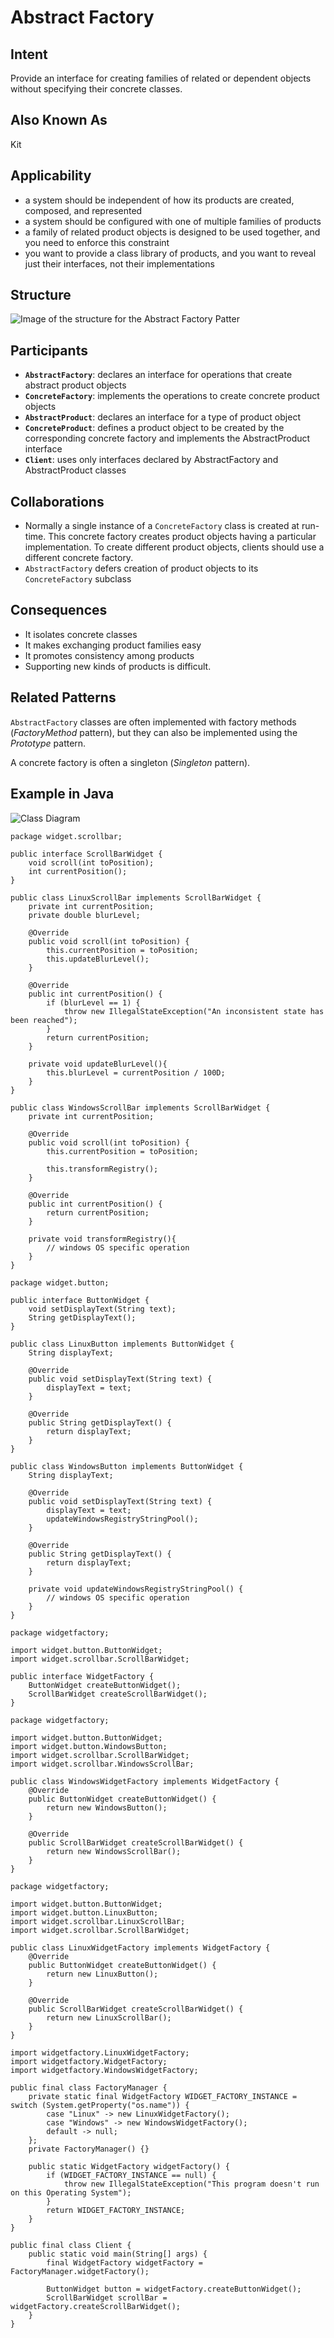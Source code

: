 # Abstract Factory

## Intent

Provide an interface for creating families of related or dependent objects without specifying their concrete classes.

## Also Known As

Kit

## Applicability

* a system should be independent of how its products are created, composed, and represented
* a system should be configured with one of multiple families of products
* a family of related product objects is designed to be used together, and you need to enforce this constraint
* you want to provide a class library of products, and you want to reveal just their interfaces, not their implementations

## Structure

![Image of the structure for the Abstract Factory Patter](./image/abstract_factory.png "Structure for the Abstract Factory Patter")

## Participants

* **`AbstractFactory`**: declares an interface for operations that create abstract product objects
* **`ConcreteFactory`**: implements the operations to create concrete product objects
* **`AbstractProduct`**: declares an interface for a type of product object
* **`ConcreteProduct`**: defines a product object to be created by the corresponding concrete factory and implements the AbstractProduct interface
* **`Client`**: uses only interfaces declared by AbstractFactory and AbstractProduct classes

## Collaborations

* Normally a single instance of a `ConcreteFactory` class is created at run-time. This concrete factory creates product objects having a particular implementation. To create different product objects, clients should use a different concrete factory.
* `AbstractFactory` defers creation of product objects to its `ConcreteFactory` subclass

## Consequences

* It isolates concrete classes
* It makes exchanging product families easy
* It promotes consistency among products
* Supporting new kinds of products is difficult.

## Related Patterns

`AbstractFactory` classes are often implemented with factory methods (*FactoryMethod* pattern), but they can also be implemented using the *Prototype* pattern.

A concrete factory is often a singleton (*Singleton* pattern).

## Example in Java

![Class Diagram](./image/code_class_design.png "Class Diagram")

```
package widget.scrollbar;

public interface ScrollBarWidget {
    void scroll(int toPosition);
    int currentPosition();
}

public class LinuxScrollBar implements ScrollBarWidget {
    private int currentPosition;
    private double blurLevel;

    @Override
    public void scroll(int toPosition) {
        this.currentPosition = toPosition;
        this.updateBlurLevel();
    }

    @Override
    public int currentPosition() {
        if (blurLevel == 1) {
            throw new IllegalStateException("An inconsistent state has been reached");
        }
        return currentPosition;
    }

    private void updateBlurLevel(){
        this.blurLevel = currentPosition / 100D;
    }
}

public class WindowsScrollBar implements ScrollBarWidget {
    private int currentPosition;

    @Override
    public void scroll(int toPosition) {
        this.currentPosition = toPosition;

        this.transformRegistry();
    }

    @Override
    public int currentPosition() {
        return currentPosition;
    }

    private void transformRegistry(){
        // windows OS specific operation
    }
}
```

```
package widget.button;

public interface ButtonWidget {
    void setDisplayText(String text);
    String getDisplayText();
}

public class LinuxButton implements ButtonWidget {
    String displayText;

    @Override
    public void setDisplayText(String text) {
        displayText = text;
    }

    @Override
    public String getDisplayText() {
        return displayText;
    }
}

public class WindowsButton implements ButtonWidget {
    String displayText;

    @Override
    public void setDisplayText(String text) {
        displayText = text;
        updateWindowsRegistryStringPool();
    }

    @Override
    public String getDisplayText() {
        return displayText;
    }

    private void updateWindowsRegistryStringPool() {
        // windows OS specific operation
    }
}
```

```
package widgetfactory;

import widget.button.ButtonWidget;
import widget.scrollbar.ScrollBarWidget;

public interface WidgetFactory {
    ButtonWidget createButtonWidget();
    ScrollBarWidget createScrollBarWidget();
}
```

```
package widgetfactory;

import widget.button.ButtonWidget;
import widget.button.WindowsButton;
import widget.scrollbar.ScrollBarWidget;
import widget.scrollbar.WindowsScrollBar;

public class WindowsWidgetFactory implements WidgetFactory {
    @Override
    public ButtonWidget createButtonWidget() {
        return new WindowsButton();
    }

    @Override
    public ScrollBarWidget createScrollBarWidget() {
        return new WindowsScrollBar();
    }
}
```

```
package widgetfactory;

import widget.button.ButtonWidget;
import widget.button.LinuxButton;
import widget.scrollbar.LinuxScrollBar;
import widget.scrollbar.ScrollBarWidget;

public class LinuxWidgetFactory implements WidgetFactory {
    @Override
    public ButtonWidget createButtonWidget() {
        return new LinuxButton();
    }

    @Override
    public ScrollBarWidget createScrollBarWidget() {
        return new LinuxScrollBar();
    }
}
```

```
import widgetfactory.LinuxWidgetFactory;
import widgetfactory.WidgetFactory;
import widgetfactory.WindowsWidgetFactory;

public final class FactoryManager {
    private static final WidgetFactory WIDGET_FACTORY_INSTANCE = switch (System.getProperty("os.name")) {
        case "Linux" -> new LinuxWidgetFactory();
        case "Windows" -> new WindowsWidgetFactory();
        default -> null;
    };
    private FactoryManager() {}

    public static WidgetFactory widgetFactory() {
        if (WIDGET_FACTORY_INSTANCE == null) {
            throw new IllegalStateException("This program doesn't run on this Operating System");
        }
        return WIDGET_FACTORY_INSTANCE;
    }
}
```

```
public final class Client {
    public static void main(String[] args) {
        final WidgetFactory widgetFactory = FactoryManager.widgetFactory();

        ButtonWidget button = widgetFactory.createButtonWidget();
        ScrollBarWidget scrollBar = widgetFactory.createScrollBarWidget();
    }
}
```
